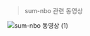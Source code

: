>sum-nbo 관련 동영상
>
![sum-nbo 동영상 (1)](https://github.com/user-attachments/assets/32a66fa8-8198-4da7-8311-4b04f03ddebd)

